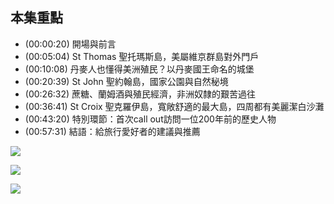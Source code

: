 ---
---


## 本集重點

* (00:00:20) 開場與前言
* (00:05:04) St Thomas 聖托瑪斯島，美屬維京群島對外門戶
* (00:10:08) 丹麥人也懂得美洲殖民？以丹麥國王命名的城堡
* (00:20:39) St John 聖約翰島，國家公園與自然秘境
* (00:26:32) 蔗糖、蘭姆酒與殖民經濟，非洲奴隸的艱苦過往
* (00:36:41) St Croix 聖克羅伊島，寬敞舒適的最大島，四周都有美麗潔白沙灘
* (00:43:20) 特別環節：首次call out訪問一位200年前的歷史人物
* (00:57:31) 結語：給旅行愛好者的建議與推薦

![](https://imgur.com/6f8UDv1.jpg)

![](https://imgur.com/ClNjkrK.jpg)

![](https://imgur.com/39gEOyQ.jpg)

